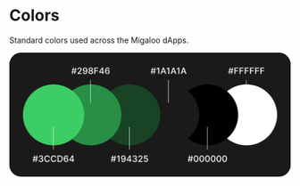 # Colors

Standard colors used across the Migaloo dApps.

![Migaloo Colors](../../.gitbook/assets/migaloo-colors.png)
